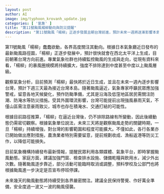 ```yaml
---
layout: post
author: AI
image: img/typhoon_krovanh_update.jpg
categories: [ '氣象' ]
title: "第11號颱風楊柳動向與防災提醒"
description: "第11號颱風「楊柳」正逐步發展且朝台灣前進，預計未來一週將逐漸影響本島。專家提醒民眾及早防颱，關注氣象資訊，沿海及低窪地區尤需防範強風、大雨和淹水風險。農漁業者與各行業同步加強應變，學校及公部門也視情況調整活動與停班課。未來數日為關鍵觀察期，全民共同警戒，積極應對颱風可能帶來的威脅。"
---
```

第11號颱風「楊柳」蠢蠢欲動，各界高度關注其動向。根據日本氣象廳近日發布的最新颱風路徑圖，「楊柳」正逐步發展中，預計很快就會在西北太平洋上生成，目前朝著台灣方向前進。專業氣象社群也持續監控颱風的生成與走向，從現有資料來看，「楊柳」的暴風圈規模將持續擴大，強度不排除達到中度甚至中度以上颱風層級。

觀察氣象分析，目前預測「楊柳」最快將於近日生成，並且在未來一週內逐步影響台灣，預計下週三天最為接近台灣本島。隨著颱風逼近，氣象專家呼籲民眾應加強警戒，留意各地天候變化，預作防颱準備，尤其是沿海及低窪地區居民需關注防潮、防淹水等防災措施。受其外圍環流影響，台灣可能提前出現強風暴雨天氣，不僅山區需注意豪雨致災，城市也存在積淹水、交通打結的可能性。

根據目前路徑推算，「楊柳」在逼近台灣後，仍不排除路線有所變動，因此後續動態仍需密切觀察。根據氣象單位說法，未來三天將是觀察颱風走勢的關鍵時期，一旦「楊柳」持續增強，對台灣的影響範圍和程度可能擴大。不僅如此，各行各業亦已開始做出應對措施，農漁業者特別需要留意，提前規劃收成、漁船返港等防災工作，以降低可能損失。

目前氣象機構持續發布最新情報，提醒民眾利用各類媒體、氣象平台，即時掌握颱風動態。家庭方面，建議加強門窗、檢查排水設施、儲備乾糧與飲用水，減少外出次數。隨著颱風逐步靠近，部分活動可能臨時取消或調整，預料學校及公部門也將根據颱風進一步決定是否宣布停班停課。

未來幾天的颱風動態將持續受到各界嚴密關注。建議全民保持警覺、作好萬全準備，安全度過一波又一波的颱風侵襲。